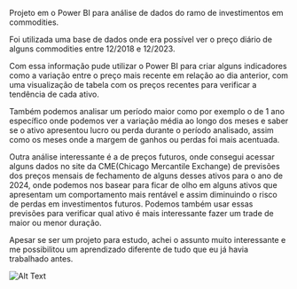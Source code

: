Projeto em o Power BI para análise de dados do ramo de investimentos em commodities.

Foi utilizada uma base de dados onde era possível ver o preço diário de alguns commodities entre 12/2018 e 12/2023.

Com essa informação pude utilizar o Power BI para criar alguns indicadores como a variação entre o preço mais recente em relação ao dia anterior, com uma visualização de tabela com os preços recentes para verificar a tendência de cada ativo.

Também podemos analisar um período maior como por exemplo o de 1 ano específico onde podemos ver a variação média ao longo dos meses e saber se o ativo apresentou lucro ou perda durante o período analisado, assim como os meses onde a margem de ganhos ou perdas foi mais acentuada.

Outra análise interessante é a de preços futuros, onde consegui acessar alguns dados no site da CME(Chicago Mercantile Exchange) de previsões dos preços mensais de fechamento de alguns desses ativos para o ano de 2024, onde podemos nos basear para ficar de olho em alguns ativos que apresentam um comportamento mais rentável e assim diminuindo o risco de perdas em investimentos futuros. Podemos também usar essas previsões para verificar qual ativo é mais interessante fazer um trade de maior ou menor duração.

Apesar se ser um projeto para estudo, achei o assunto muito interessante e me possibilitou um aprendizado diferente de tudo que eu já havia trabalhado antes.

![Alt Text](https://github.com/henrique-sleitao/uploads/blob/main/f75c2a11-191f-4215-9920-aecaac7dea5d.gif)
